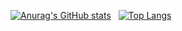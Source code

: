 [![Anurag's GitHub stats](https://github-readme-stats.vercel.app/api?username=Vrend&show_icons=true&theme=synthwave&include_all_commits=true&count_private=true)](https://github.com/anuraghazra/github-readme-stats)&nbsp;&nbsp;
[![Top Langs](https://github-readme-stats.vercel.app/api/top-langs/?username=Vrend&hide=html&layout=compact)](https://github.com/anuraghazra/github-readme-stats)

